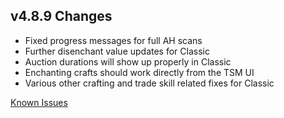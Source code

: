 ## v4.8.9 Changes

* Fixed progress messages for full AH scans
* Further disenchant value updates for Classic
* Auction durations will show up properly in Classic
* Enchanting crafts should work directly from the TSM UI
* Various other crafting and trade skill related fixes for Classic

[Known Issues](http://support.tradeskillmaster.com/display/KB/TSM4+Currently+Known+Issues)
